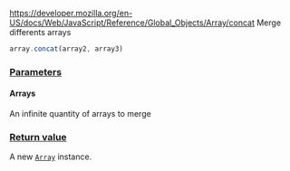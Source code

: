 https://developer.mozilla.org/en-US/docs/Web/JavaScript/Reference/Global_Objects/Array/concat
Merge differents arrays

```js
array.concat(array2, array3)
```

### [Parameters](https://developer.mozilla.org/en-US/docs/Web/JavaScript/Reference/Global_Objects/Array/concat#parameters)

#### Arrays
An infinite quantity of arrays to merge

### [Return value](https://developer.mozilla.org/en-US/docs/Web/JavaScript/Reference/Global_Objects/Array/concat#return_value)

A new [`Array`](https://developer.mozilla.org/en-US/docs/Web/JavaScript/Reference/Global_Objects/Array) instance.